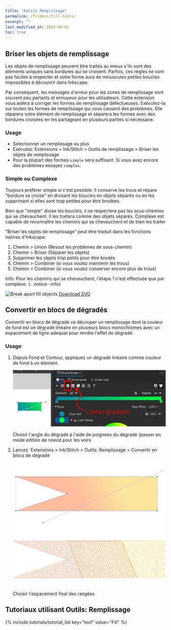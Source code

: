 ```yaml
---
title: "Outils Remplissage"
permalink: /fr/docs/fill-tools/
excerpt: ""
last_modified_at: 2023-05-01
toc: true
---
```

## Briser les objets de remplissage

Les objets de remplissage peuvent être traités au mieux s'ils sont des éléments uniques sans bordures qui se croisent. Parfois, ces règles ne sont pas faciles à respecter et votre forme aura de minuscules petites boucles impossibles à découvrir dans Inkscape.

Par conséquent, les messages d'erreur pour les zones de remplissage sont souvent peu parlants et ennuyeux pour les utilisateurs. Cette extension vous aidera à corriger les formes de remplissage défectueuses. Exécutez-la sur toutes les formes de remplissage qui vous causent des problèmes. Elle réparera votre élément de remplissage et séparera les formes avec des bordures croisées en les partageant en plusieurs parties si nécessaire.


### Usage

* Selectionner un remplissage ou plus
* Exécutez: Extensions > Ink/Stitch  > Outils de remplissage > Briser les objets de remplissage
* Pour la plupart des formes `simple` sera suffisant. Si vous avez encore des problèmes essayez `complex`.

### Simple ou Complexe

Toujours préférer simple si c'est possible. Il conserve les trous et répare "bordure se croise" en divisant les boucles en objets séparés ou en les supprimant si elles sont trop petites pour être brodées.

Bien que "simple" divise les boucles, il ne respectera pas les sous-chemins qui se chevauchent. Il les traitera comme des objets séparés. Complexe est capable de reconnaître les chemins qui se chevauchent et de bien les traiter

"Briser les objets de remplissage" peut être traduit dans les fonctions natives d'Inkscape:

 1. Chemin > Union (Résout les problèmes de sous-chemin)
 2. Chemin > Briser (Séparer les objets)
 3. Supprimer les objets trop petits pour être brodés
 4. Chemin > Combiner (si vous voulez maintenir les trous)
 5. Chemin > Combiner (si vous voulez conserver encore plus de trous)

Info: Pour les chemins qui se chevauchent, l'étape 1 n'est effectuée que par complexe.
{: .notice--info}

![Break apart fill objects](/assets/images/docs/en/break_apart.jpg)
[Download SVG](/assets/images/docs/en/break_apart.svg)

## Convertir en blocs de dégradés 

Convertir en blocs de dégradé va découper un remplissage dont la couleur de fond est un dégradé linéaire en plusieurs blocs monochromes avec un espacement de ligne adequat pour rendre l'effet de dégradé.

### Usage

1. Depuis Fond et Contour, appliquez un dégradé linéaire comme couleur de fond à un élement.

   ![linear gradient](/assets/images/docs/en/linear-gradient.png)
   
   Choisir l'angle du dégradé à l'aide de  poignées du dégradé (passer en mode edition de noeud pour les voirs
   
2. Lancez `Extensions > Ink/Stitch > Outils: Remplissage > Convertir en blocs de dégradé

   ![color blocks](/assets/images/docs/color_blocks.png)
   
   Choisir l'espacement final des rangées
  
## Tutoriaux utilisant Outils: Remplissage

{% include tutorials/tutorial_list key="tool" value="Fill" %}
